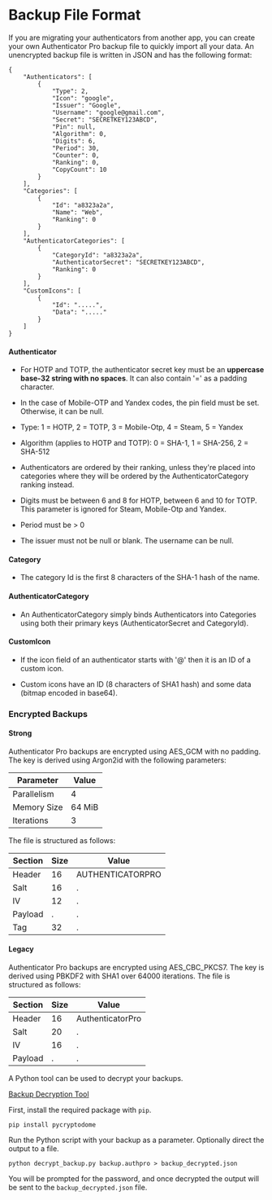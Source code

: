 # Backup File Format

If you are migrating your authenticators from another app, you can create your own Authenticator Pro backup file to quickly import all your data. An unencrypted backup file is written in JSON and has the following format:

```
{
    "Authenticators": [
        {
            "Type": 2,
            "Icon": "google",
            "Issuer": "Google",
            "Username": "google@gmail.com",
            "Secret": "SECRETKEY123ABCD",
            "Pin": null,
            "Algorithm": 0,
            "Digits": 6,
            "Period": 30,
            "Counter": 0,
            "Ranking": 0,
            "CopyCount": 10
        }
    ],
    "Categories": [
        {
            "Id": "a8323a2a",
            "Name": "Web",
            "Ranking": 0
        }
    ],
    "AuthenticatorCategories": [
        {
            "CategoryId": "a8323a2a",
            "AuthenticatorSecret": "SECRETKEY123ABCD",
            "Ranking": 0
        }
    ],
    "CustomIcons": [
        {
            "Id": ".....",
            "Data": "....."
        }
    ]
}
```

#### Authenticator

* For HOTP and TOTP, the authenticator secret key must be an **uppercase base-32 string with no spaces**. It can also contain '=' as a padding character.

* In the case of Mobile-OTP and Yandex codes, the pin field must be set. Otherwise, it can be null.

* Type: 1 = HOTP, 2 = TOTP, 3 = Mobile-Otp, 4 = Steam, 5 = Yandex

* Algorithm (applies to HOTP and TOTP): 0 = SHA-1, 1 = SHA-256, 2 = SHA-512

* Authenticators are ordered by their ranking, unless they're placed into categories where they will be ordered by the AuthenticatorCategory ranking instead.

* Digits must be between 6 and 8 for HOTP, between 6 and 10 for TOTP. This parameter is ignored for Steam, Mobile-Otp and Yandex.

* Period must be > 0

* The issuer must not be null or blank. The username can be null.

#### Category

* The category Id is the first 8 characters of the SHA-1 hash of the name.

#### AuthenticatorCategory

* An AuthenticatorCategory simply binds Authenticators into Categories using both their primary keys (AuthenticatorSecret and CategoryId).

#### CustomIcon

* If the icon field of an authenticator starts with '@' then it is an ID of a custom icon.

* Custom icons have an ID (8 characters of SHA1 hash) and some data (bitmap encoded in base64).

### Encrypted Backups

#### Strong

Authenticator Pro backups are encrypted using AES_GCM with no padding. The key is derived using Argon2id with the following parameters:

| Parameter   | Value  |
|-------------|--------|
| Parallelism | 4      |
| Memory Size | 64 MiB |
| Iterations  | 3      |

The file is structured as follows:

| Section | Size | Value            |
|---------|------|------------------|
| Header  | 16   | AUTHENTICATORPRO |
| Salt    | 16   | .                |
| IV      | 12   | .                |
| Payload | .    | .                |
| Tag     | 32   | .                |

#### Legacy

Authenticator Pro backups are encrypted using AES_CBC_PKCS7. The key is derived using PBKDF2 with SHA1 over 64000 iterations.
The file is structured as follows:

| Section | Size | Value            |
|---------|------|------------------|
| Header  | 16   | AuthenticatorPro |
| Salt    | 20   | .                |
| IV      | 16   | .                |
| Payload | .    | .                |

A Python tool can be used to decrypt your backups.

[Backup Decryption Tool](https://github.com/jamie-mh/AuthenticatorPro/blob/master/extra/decrypt_backup.py)

First, install the required package with ``pip``.

```
pip install pycryptodome
```

Run the Python script with your backup as a parameter. Optionally direct the output to a file.

```
python decrypt_backup.py backup.authpro > backup_decrypted.json
```

You will be prompted for the password, and once decrypted the output will be sent to the ``backup_decrypted.json`` file.
